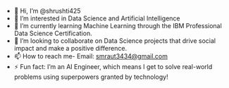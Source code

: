 - 👋 Hi, I’m @shrushti425
- 👀 I’m interested in Data Science and Artificial Intelligence
- 🌱 I’m currently learning Machine Learning through the IBM Professional Data Science Certification.
- 💞️ I’m looking to collaborate on Data Science projects that drive social impact and make a positive difference.
- 📫 How to reach me- Email: smraut3434@gmail.com
- ⚡ Fun fact: I’m an AI Engineer, which means I get to solve real-world problems using superpowers granted by technology!

<!---
shrushti425/shrushti425 is a ✨ special ✨ repository because its `README.md` (this file) appears on your GitHub profile.
You can click the Preview link to take a look at your changes.
--->
